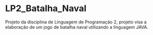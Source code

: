 # LP2_Batalha_Naval
Projeto da disciplina de Linguagem de Programação 2, projeto visa a elaboração de um jogo de batalha naval utilizando a linguagem JAVA.
